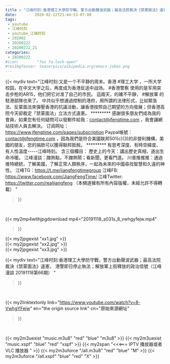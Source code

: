 ```yaml
---
title : "江峰时刻:香港理工大學防守戰，警方出動聲波武器；最高法院裁決《禁蒙面法》違憲， 港警即日停止執法；解放軍上街釋放的政治信號（江峰漫談 20191118第66期） "
date:        2020-02-22T21:44:53-07:00
tags:
 - youtube
 - 江峰时刻
 - youtube_江峰时刻
 - 202002
 - 20200222
 - 20200222_21
categories:
 - 20200222
#icon:        "fas fa-lock-open"
#resImgTeaser: teaserpics/wikipedia.org/emacs-jokes.png
---
```


{{< mydiv text="江峰时刻:又是一个不平静的周末。香港 #理工大学 ，一所大学校园，在中文大学之后，再度成为香港反送中战场。 #香港警察 使用的是军用突击步枪的AR15，他们把它对准了自己的市民。 這兩天，的確不平靜， #解放軍 的駐港部隊也來了。 中共似乎想通過控制的港府，用所謂的法律形式，比如緊急法、反蒙面法來彈壓香港的抗議活動，讓香港按照自己期望的方向發展；但香港高院今天卻裁定「禁蒙面法」立法方式違憲。     ********* 感謝很多朋友們成為我的會員，如果您有任何疑問可以發郵件給我：contact@jfengtime.com ，我會讓網站技術人員去解決。 订阅网址：https://www.jfengtime.com/pages/subscription Paypal帳號：contact@jfengtime.com ，因為我們是符合美國联邦501(c)(3)的非營利機構，美國的朋友，您的捐款可以獲得聯邦抵稅。     ********* 有思考深度、有時空緯度、有人性溫度-----江峰時刻。 含三個欄目： 歷史上的今天：講出歷史真相，道出生命冷暖。 江峰漫談：蹭熱點，不蹭熱鬧；看新聞，更看門道。 川普推推推：通過推特總統，了解美國，了解正常人類秩序，一起為未來的中國尋找智慧和久違的神性。  江峰TG：https://t.me/jiangfengtimegroup 江峰FB: https://www.facebook.com/JiangFengTime/ 江峰Twitter: https://twitter.com/realjiangfeng （本頻道擁有所有內容版權，未經允許不得轉載） "
>}}
<br>


{{< my2mp4withjpgdownload mp4="20191118_s031s_8_vwhgyfejw.mp4"
>}}

{{< my2jpgexist "xx1.jpg" >}}<br>
{{< my2jpgexist "xx2.jpg" >}}<br>
{{< my2jpgexist "xx3.jpg" >}}<br>



{{< mydiv text="江峰时刻:香港理工大學防守戰，警方出動聲波武器；最高法院裁決《禁蒙面法》違憲， 港警即日停止執法；解放軍上街釋放的政治信號（江峰漫談 20191118第66期） "
>}}
<br>

{{< my2linktextonly link="https://www.youtube.com/watch?v=8-VwhgYFejw"
en="the origin source link" cn="原始來源網址"
>}}


<br>

{{< my2m3uexist "music.m3u8" "red"  "blue" "m3u8" >}} {{< my2m3uexist "music.xspf" "blue" "red"  "xspf" >}} {{< my2span "<<<=== IPTV 播放器或者 VLC 播放器 " >}} {{< my2m3uforce "/all.m3u8" "red"  "blue" "M" >}} {{< my2m3uforce "/all.xspf" "blue" "red"  "X" >}} 
